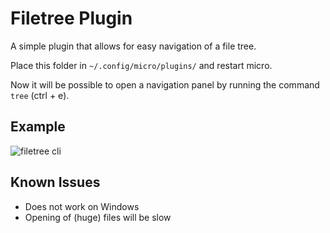 # Filetree Plugin

A simple plugin that allows for easy navigation of a file tree.

Place this folder in `~/.config/micro/plugins/` and restart micro.

Now it will be possible to open a navigation panel by running the command `tree` (ctrl + e).

## Example
![filetree cli](https://i.imgur.com/gO5CnT4.png "Filetree CLI")

## Known Issues
 * Does not work on Windows
 * Opening of (huge) files will be slow
 
